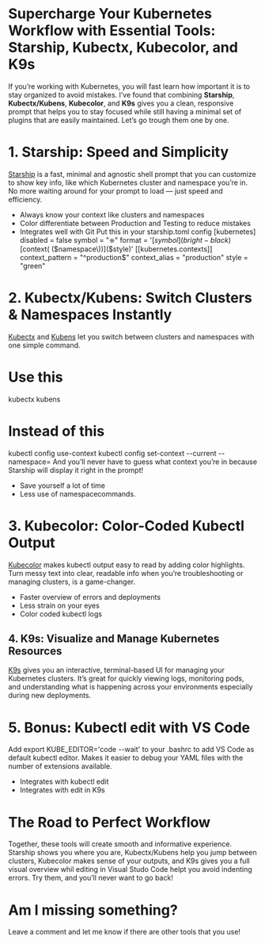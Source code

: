 # Supercharge Your Kubernetes Workflow with Essential Tools: Starship, Kubectx, Kubecolor, and K9s
If you’re working with Kubernetes, you will fast learn how important it is to stay organized to avoid mistakes.
I’ve found that combining
**Starship**, **Kubectx/Kubens**, **Kubecolor**, and **K9s** gives you a clean, responsive prompt that helps you to stay focused while still having a minimal set of plugins that are easily maintained. Let’s go trough them one by one.
# 1. Starship: Speed and Simplicity
[Starship](https://starship.rs/) is a fast, minimal and agnostic shell prompt that you can customize to show key info, like which Kubernetes cluster and namespace you’re in.
No more waiting around for your prompt to load — just speed and efficiency.
- Always know your context like clusters and namespaces
- Color differentiate between Production and Testing to reduce mistakes
- Integrates well with Git
Put this in your
starship.toml config
[kubernetes]
disabled = false
symbol = "⎈"
format = '[$symbol](bright-black) [$context( \($namespace\))]($style)'
[[kubernetes.contexts]]
context_pattern = "^production$"
context_alias = "production"
style = "green"
# 2. Kubectx/Kubens: Switch Clusters & Namespaces Instantly
[Kubectx](https://github.com/ahmetb/kubectx) and [Kubens](https://github.com/ahmetb/kubens) let you switch between clusters and namespaces with one simple command.
# Use this
kubectx <cluster>
kubens <namespace>
# Instead of this
kubectl config use-context <cluster>
kubectl config set-context --current --namespace=<namespace>
And you’ll never have to guess what context you’re in because Starship will display it right in the prompt!
- Save yourself a lot of time
- Less use of
namespacecommands.
# 3. Kubecolor: Color-Coded Kubectl Output
[Kubecolor](https://github.com/kubecolor/kubecolor) makes
kubectl output easy to read by adding color highlights.
Turn messy text into clear, readable info when you’re troubleshooting or managing clusters, is a game-changer.
- Faster overview of errors and deployments
- Less strain on your eyes
- Color coded
kubectl logs
## 4. K9s: Visualize and Manage Kubernetes Resources
[K9s](https://github.com/derailed/k9s) gives you an interactive, terminal-based UI for managing your Kubernetes clusters.
It’s great for quickly viewing logs, monitoring pods, and understanding what is happening across your environments especially during new deployments.
# 5. Bonus: Kubectl edit with VS Code
Add
export KUBE_EDITOR='code --wait' to your
.bashrc to add VS Code as default kubectl editor. Makes it easier to debug your YAML files with the number of extensions available.
- Integrates with
kubectl edit
- Integrates with edit in K9s
# The Road to Perfect Workflow
Together, these tools will create smooth and informative experience. Starship shows you where you are, Kubectx/Kubens help you jump between clusters, Kubecolor makes sense of your outputs, and K9s gives you a full visual overview whil editing in Visual Studo Code helpt you avoid indenting errors. Try them, and you’ll never want to go back!
# Am I missing something?
Leave a comment and let me know if there are other tools that you use!